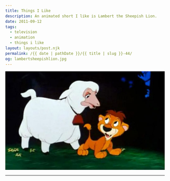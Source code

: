 ```yaml
---
title: Things I Like
description: An animated short I like is Lambert the Sheepish Lion.
date: 2011-09-12
tags: 
  - television
  - animation
  - things i like
layout: layouts/post.njk
permalink: /{{ date | pathDate }}/{{ title | slug }}-44/
og: lambertsheepishlion.jpg
---
```


![A mother sheep with Lambert a baby lion](/img/lambertsheepishlion.jpg)

---
